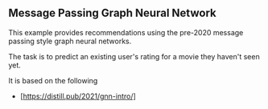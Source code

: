## Message Passing Graph Neural Network

This example provides recommendations using the pre-2020 message passing style graph neural networks.

The task is to predict an existing user's rating for a movie they haven't seen yet.

It is based on the following

* [https://distill.pub/2021/gnn-intro/]
